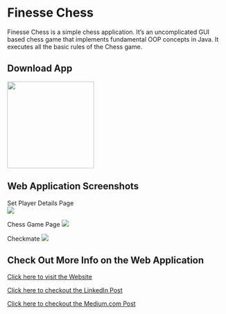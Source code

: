 # Finesse Chess

Finesse Chess is a simple chess application. It’s an uncomplicated GUI based chess game that implements fundamental OOP concepts in Java. It executes all the basic rules of the Chess game.

## Download App

<a href="https://drive.google.com/file/d/1F_RUN-T-sU3oFH-8sky18oRms2xgIME8/view"><img src="https://playerzon.com/asset/download.png" width="200"></img></a>

## Web Application Screenshots

Set Player Details Page             
![](https://user-images.githubusercontent.com/71205815/131087558-570bb7d4-d08b-4c00-bbba-9e3dab5a800d.jpeg)


Chess Game Page 
![](https://user-images.githubusercontent.com/71205815/131087592-f6aaaa9b-c609-4e4a-9aed-1eb31eb9c62d.jpeg)

Checkmate 
![](https://user-images.githubusercontent.com/71205815/131087605-9d587ef2-b019-4cd5-88e4-573ef91e6eb7.jpeg)

## Check Out More Info on the Web Application

[Click here to visit the Website](https://finessechess.github.io/FinesseChess/#sm) 

[Click here to checkout the LinkedIn Post](https://www.linkedin.com/posts/riya-saxena-7422421b1_project-android-programming-activity-6716965306415230976-9FO4)

[Click here to checkout the Medium.com Post](https://vansikasingh13.medium.com/finesse-chess-a5e04f98919d)

